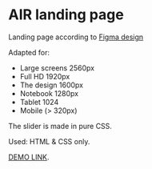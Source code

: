 # AIR landing page
Landing page according to [Figma design](https://www.figma.com/file/vhfzZ7SqWGkMGd5iCDdBCy/Dia-New?node-id=0%3A1)

Adapted for:
- Large screens 2560px
- Full HD 1920px
- The design 1600px
- Notebook 1280px
- Tablet 1024
- Mobile (> 320px)

The slider is made in pure CSS.

Used: HTML & CSS only.

  [DEMO LINK](https://RustamKhananov.github.io/layout_dia/).

